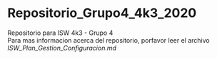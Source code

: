 # Repositorio_Grupo4_4k3_2020
Repositorio para ISW 4k3 - Grupo 4
<br/>Para mas informacion acerca del repositorio, porfavor leer el archivo *ISW_Plan_Gestion_Configuracion.md*
